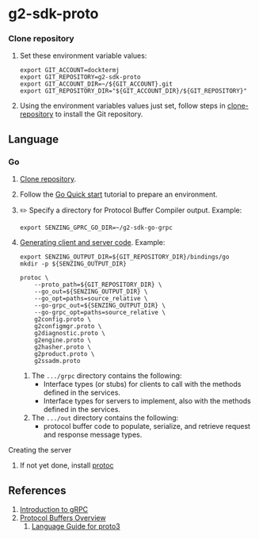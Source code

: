 # g2-sdk-proto



### Clone repository

1. Set these environment variable values:

    ```console
    export GIT_ACCOUNT=docktermj
    export GIT_REPOSITORY=g2-sdk-proto
    export GIT_ACCOUNT_DIR=~/${GIT_ACCOUNT}.git
    export GIT_REPOSITORY_DIR="${GIT_ACCOUNT_DIR}/${GIT_REPOSITORY}"
    ```

1. Using the environment variables values just set, follow steps in [clone-repository](https://github.com/Senzing/knowledge-base/blob/main/HOWTO/clone-repository.md) to install the Git repository.

## Language

### Go

1. [Clone repository](#clone-repository).
1. Follow the
   [Go Quick start](https://grpc.io/docs/languages/go/quickstart/)
   tutorial to prepare an environment.
1. :pencil2: Specify a directory for Protocol Buffer Compiler output.
   Example:

    ```console
    export SENZING_GPRC_GO_DIR=~/g2-sdk-go-grpc
    ```

1. [Generating client and server code](https://grpc.io/docs/languages/go/basics/#generating-client-and-server-code).
   Example:

    ```console
    export SENZING_OUTPUT_DIR=${GIT_REPOSITORY_DIR}/bindings/go
    mkdir -p ${SENZING_OUTPUT_DIR}

    protoc \
        --proto_path=${GIT_REPOSITORY_DIR} \
        --go_out=${SENZING_OUTPUT_DIR} \
        --go_opt=paths=source_relative \
        --go-grpc_out=${SENZING_OUTPUT_DIR} \
        --go-grpc_opt=paths=source_relative \
        g2config.proto \
        g2configmgr.proto \
        g2diagnostic.proto \
        g2engine.proto \
        g2hasher.proto \
        g2product.proto \
        g2ssadm.proto

    ```

    1. The `.../grpc` directory contains the following:
        - Interface types (or stubs) for clients to call with the methods defined in the services.
        - Interface types for servers to implement, also with the methods defined in the services.
    1. The `.../out` directory contains the following:
        - protocol buffer code to populate, serialize, and retrieve request and response message types.




Creating the server


1. If not yet done, install [protoc](https://grpc.io/docs/protoc-installation/)

## References

1. [Introduction to gRPC](https://grpc.io/docs/what-is-grpc/introduction/)
1. [Protocol Buffers Overview](https://developers.google.com/protocol-buffers/docs/overview)
    1. [Language Guide for proto3](https://developers.google.com/protocol-buffers/docs/proto3)
